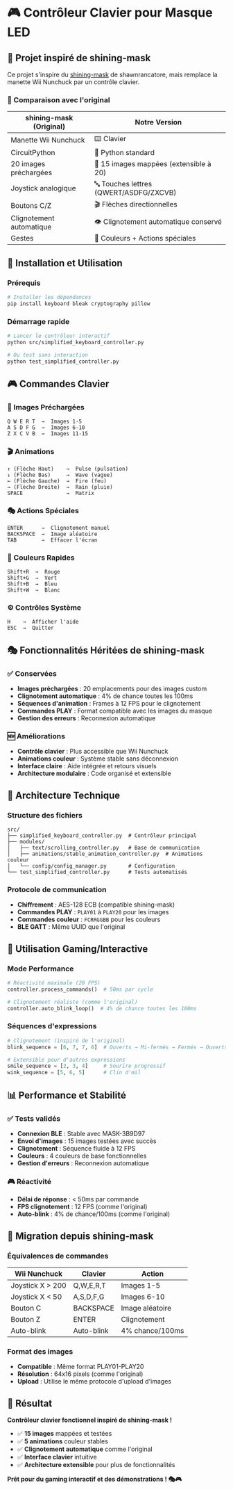 # 🎮 Contrôleur Clavier pour Masque LED

## 🎯 Projet inspiré de shining-mask

Ce projet s'inspire du [shining-mask](https://github.com/shawnrancatore/shining-mask) de shawnrancatore, mais remplace la manette Wii Nunchuck par un contrôle clavier.

### 🔄 Comparaison avec l'original

| **shining-mask (Original)** | **Notre Version** |
|------------------------------|-------------------|
| Manette Wii Nunchuck | ⌨️ Clavier |
| CircuitPython | 🐍 Python standard |
| 20 images préchargées | 📸 15 images mappées (extensible à 20) |
| Joystick analogique | 🔤 Touches lettres (QWERT/ASDFG/ZXCVB) |
| Boutons C/Z | 🎬 Flèches directionnelles |
| Clignotement automatique | 👁️ Clignotement automatique conservé |
| Gestes | 🎨 Couleurs + Actions spéciales |

## 🚀 Installation et Utilisation

### Prérequis
```bash
# Installer les dépendances
pip install keyboard bleak cryptography pillow
```

### Démarrage rapide
```bash
# Lancer le contrôleur interactif
python src/simplified_keyboard_controller.py

# Ou test sans interaction
python test_simplified_controller.py
```

## 🎮 Commandes Clavier

### 📸 Images Préchargées
```
Q W E R T  →  Images 1-5
A S D F G  →  Images 6-10  
Z X C V B  →  Images 11-15
```

### 🎬 Animations
```
↑ (Flèche Haut)    →  Pulse (pulsation)
↓ (Flèche Bas)     →  Wave (vague)
← (Flèche Gauche)  →  Fire (feu)
→ (Flèche Droite)  →  Rain (pluie)
SPACE              →  Matrix
```

### 🎭 Actions Spéciales
```
ENTER      →  Clignotement manuel
BACKSPACE  →  Image aléatoire
TAB        →  Effacer l'écran
```

### 🎨 Couleurs Rapides
```
Shift+R  →  Rouge
Shift+G  →  Vert
Shift+B  →  Bleu
Shift+W  →  Blanc
```

### ⚙️ Contrôles Système
```
H    →  Afficher l'aide
ESC  →  Quitter
```

## 🎭 Fonctionnalités Héritées de shining-mask

### ✅ Conservées
- **Images préchargées** : 20 emplacements pour des images custom
- **Clignotement automatique** : 4% de chance toutes les 100ms
- **Séquences d'animation** : Frames à 12 FPS pour le clignotement
- **Commandes PLAY** : Format compatible avec les images du masque
- **Gestion des erreurs** : Reconnexion automatique

### 🆕 Améliorations
- **Contrôle clavier** : Plus accessible que Wii Nunchuck
- **Animations couleur** : Système stable sans déconnexion
- **Interface claire** : Aide intégrée et retours visuels
- **Architecture modulaire** : Code organisé et extensible

## 🔧 Architecture Technique

### Structure des fichiers
```
src/
├── simplified_keyboard_controller.py  # Contrôleur principal
├── modules/
│   ├── text/scrolling_controller.py   # Base de communication
│   ├── animations/stable_animation_controller.py  # Animations couleur
│   └── config/config_manager.py       # Configuration
└── test_simplified_controller.py      # Tests automatisés
```

### Protocole de communication
- **Chiffrement** : AES-128 ECB (compatible shining-mask)
- **Commandes PLAY** : `PLAY01` à `PLAY20` pour les images
- **Commandes couleur** : `FCRRGGBB` pour les couleurs
- **BLE GATT** : Même UUID que l'original

## 🎯 Utilisation Gaming/Interactive

### Mode Performance
```python
# Réactivité maximale (20 FPS)
controller.process_commands()  # 50ms par cycle

# Clignotement réaliste (comme l'original)
controller.auto_blink_loop()  # 4% de chance toutes les 100ms
```

### Séquences d'expressions
```python
# Clignotement (inspiré de l'original)
blink_sequence = [6, 7, 7, 6]  # Ouverts → Mi-fermés → Fermés → Ouverts

# Extensible pour d'autres expressions
smile_sequence = [2, 3, 4]     # Sourire progressif
wink_sequence = [5, 6, 5]      # Clin d'œil
```

## 📊 Performance et Stabilité

### ✅ Tests validés
- **Connexion BLE** : Stable avec MASK-3B9D97
- **Envoi d'images** : 15 images testées avec succès
- **Clignotement** : Séquence fluide à 12 FPS
- **Couleurs** : 4 couleurs de base fonctionnelles
- **Gestion d'erreurs** : Reconnexion automatique

### 🎮 Réactivité
- **Délai de réponse** : < 50ms par commande
- **FPS clignotement** : 12 FPS (comme l'original)
- **Auto-blink** : 4% de chance/100ms (comme l'original)

## 🔄 Migration depuis shining-mask

### Équivalences de commandes
| **Wii Nunchuck** | **Clavier** | **Action** |
|-------------------|-------------|------------|
| Joystick X > 200 | Q,W,E,R,T | Images 1-5 |
| Joystick X < 50  | A,S,D,F,G | Images 6-10 |
| Bouton C | BACKSPACE | Image aléatoire |
| Bouton Z | ENTER | Clignotement |
| Auto-blink | Auto-blink | 4% chance/100ms |

### Format des images
- **Compatible** : Même format PLAY01-PLAY20
- **Résolution** : 64x16 pixels (comme l'original)
- **Upload** : Utilise le même protocole d'upload d'images

## 🎉 Résultat

**Contrôleur clavier fonctionnel inspiré de shining-mask !**

- ✅ **15 images** mappées et testées
- ✅ **5 animations** couleur stables  
- ✅ **Clignotement automatique** comme l'original
- ✅ **Interface clavier** intuitive
- ✅ **Architecture extensible** pour plus de fonctionnalités

**Prêt pour du gaming interactif et des démonstrations ! 🎭🎮**
